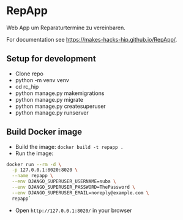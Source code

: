 # RepApp

Web App um Reparaturtermine zu vereinbaren.

For documentation see https://makes-hacks-hip.github.io/RepApp/.

## Setup for development

- Clone repo
- python -m venv venv 
- cd rc_hip
- python manage.py makemigrations
- python manage.py migrate
- python manage.py createsuperuser 
- python manage.py runserver

## Build Docker image

- Build the image: `docker build -t repapp .`
- Run the image:

```bash
docker run --rm -d \
  -p 127.0.0.1:8020:8020 \
  --name repapp \
  --env DJANGO_SUPERUSER_USERNAME=suba \
  --env DJANGO_SUPERUSER_PASSWORD=ThePassword \
  --env DJANGO_SUPERUSER_EMAIL=noreply@example.com \
  repapp`
```
- Open `http://127.0.0.1:8020/` in your browser
